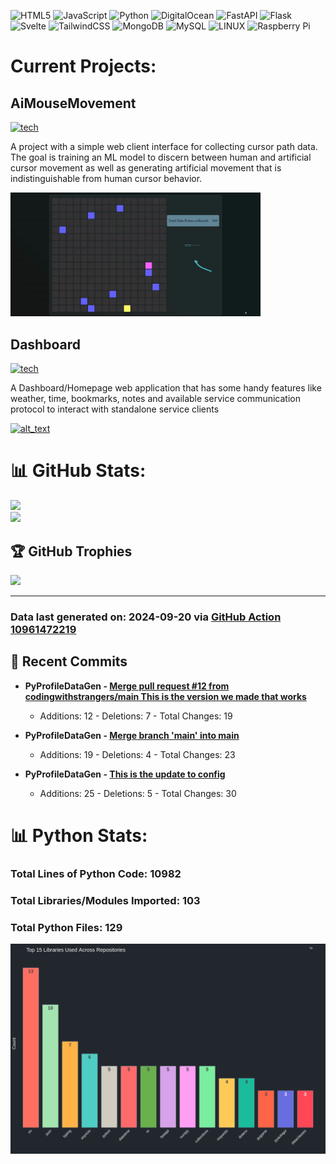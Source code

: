 ![HTML5](https://img.shields.io/badge/html5-%23E34F26.svg?style=plastic&logo=html5&logoColor=white) ![JavaScript](https://img.shields.io/badge/javascript-%23323330.svg?style=plastic&logo=javascript&logoColor=%23F7DF1E) ![Python](https://img.shields.io/badge/python-3670A0?style=plastic&logo=python&logoColor=ffdd54) ![DigitalOcean](https://img.shields.io/badge/DigitalOcean-%230167ff.svg?style=plastic&logo=digitalOcean&logoColor=white) ![FastAPI](https://img.shields.io/badge/FastAPI-005571?style=plastic&logo=fastapi) ![Flask](https://img.shields.io/badge/flask-%23000.svg?style=plastic&logo=flask&logoColor=white) ![Svelte](https://img.shields.io/badge/svelte-%23f1413d.svg?style=plastic&logo=svelte&logoColor=white) ![TailwindCSS](https://img.shields.io/badge/tailwindcss-%2338B2AC.svg?style=plastic&logo=tailwind-css&logoColor=white) ![MongoDB](https://img.shields.io/badge/MongoDB-%234ea94b.svg?style=plastic&logo=mongodb&logoColor=white) ![MySQL](https://img.shields.io/badge/mysql-%2300f.svg?style=plastic&logo=mysql&logoColor=white) ![LINUX](https://img.shields.io/badge/Linux-FCC624?style=plastic&logo=linux&logoColor=black) ![Raspberry Pi](https://img.shields.io/badge/-RaspberryPi-C51A4A?style=plastic&logo=Raspberry-Pi)
<br>

# Current Projects:

## AiMouseMovement

[![tech](https://skillicons.dev/icons?i=go,html,css,js,mongo,python,pytorch)](https://skillicons.dev)

A project with a simple web client interface for collecting cursor path data. The goal is training an ML model to discern between human and artificial cursor movement as well as generating artificial movement that is indistinguishable from human cursor behavior.


[<img alt="alt_text" width="400px" src="ProfileAssets/mmgif.gif" />](https://github.com/sockheadrps/AiMouseMovement)

## Dashboard

[![tech](https://skillicons.dev/icons?i=svelte,python,fastapi,tailwind,rust)](https://skillicons.dev)

A Dashboard/Homepage web application that has some handy features like weather, time, bookmarks, notes and available service communication protocol to interact with standalone service clients

[<img alt="alt_text" width="400px" src="ProfileAssets/overview.gif" />](https://github.com/sockheadrps/Terrace-Dashboard)

# 📊 GitHub Stats:

![](https://github-readme-stats.vercel.app/api?username=sockheadrps&theme=radical&hide_border=false&include_all_commits=true&count_private=true)<br/>
![](https://github-readme-stats.vercel.app/api/top-langs/?username=sockheadrps&theme=radical&hide_border=false&include_all_commits=true&count_private=true&layout=compact)

## 🏆 GitHub Trophies

![](https://github-profile-trophy.vercel.app/?username=sockheadrps&theme=radical&no-frame=false&no-bg=true&margin-w=4)


---


### Data last generated on: 2024-09-20 via [GitHub Action 10961472219](https://github.com/sockheadrps/sockheadrps/actions/runs/10961472219)

## 🚀 Recent Commits

- **PyProfileDataGen - [Merge pull request #12 from codingwithstrangers/main  This is the version we made that works](https://github.com/sockheadrps/PyProfileDataGen/commit/4d9138c451b062251a694ab9a53074d438c44cd7)**
  - Additions: 12 - Deletions: 7 - Total Changes: 19

- **PyProfileDataGen - [Merge branch 'main' into main](https://github.com/sockheadrps/PyProfileDataGen/commit/00e43a2cd70db8e664bdb31012a1fc96ddcdf639)**
  - Additions: 19 - Deletions: 4 - Total Changes: 23

- **PyProfileDataGen - [This is the update to config](https://github.com/sockheadrps/PyProfileDataGen/commit/d4e81f37fb33187ca4b9053ffa603b1bba6eaeb3)**
  - Additions: 25 - Deletions: 5 - Total Changes: 30


# 📊 Python Stats:

### Total Lines of Python Code: 10982
### Total Libraries/Modules Imported: 103
### Total Python Files: 129
![](DataVisuals/data.gif)

